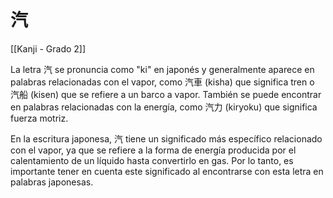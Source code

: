 # 汽

[[Kanji - Grado 2]]

La letra 汽 se pronuncia como "ki" en japonés y generalmente aparece en palabras relacionadas con el vapor, como 汽車 (kisha) que significa tren o 汽船 (kisen) que se refiere a un barco a vapor. También se puede encontrar en palabras relacionadas con la energía, como 汽力 (kiryoku) que significa fuerza motriz. 

En la escritura japonesa, 汽 tiene un significado más específico relacionado con el vapor, ya que se refiere a la forma de energía producida por el calentamiento de un líquido hasta convertirlo en gas. Por lo tanto, es importante tener en cuenta este significado al encontrarse con esta letra en palabras japonesas.
